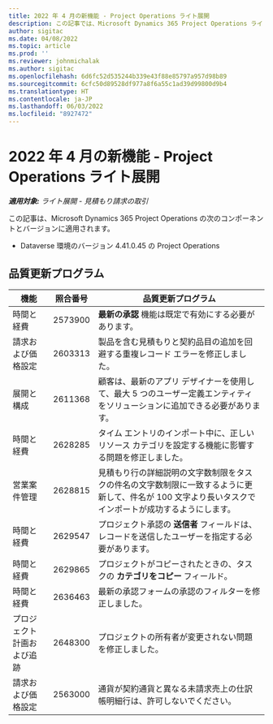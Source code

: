```yaml
---
title: 2022 年 4 月の新機能 - Project Operations ライト展開
description: この記事では、Microsoft Dynamics 365 Project Operations ライト展開の 2022 年 4 月リリースで利用可能な品質更新について説明します。
author: sigitac
ms.date: 04/08/2022
ms.topic: article
ms.prod: ''
ms.reviewer: johnmichalak
ms.author: sigitac
ms.openlocfilehash: 6d6fc52d535244b339e43f88e85797a957d98b89
ms.sourcegitcommit: 6cfc50d89528df977a8f6a55c1ad39d99800d9b4
ms.translationtype: HT
ms.contentlocale: ja-JP
ms.lasthandoff: 06/03/2022
ms.locfileid: "8927472"
---
```

# <a name="whats-new-april-2022---project-operations-lite-deployment"></a>2022 年 4 月の新機能 - Project Operations ライト展開

_**適用対象:** ライト展開 - 見積もり請求の取引_

この記事は、Microsoft Dynamics 365 Project Operations の次のコンポーネントとバージョンに適用されます。

- Dataverse 環境のバージョン 4.41.0.45 の Project Operations

## <a name="quality-updates"></a>品質更新プログラム

| 機能 | 照合番号 | 品質更新プログラム |
| --- | --- | --- |
| 時間と経費 | 2573900 | **最新の承認** 機能は既定で有効にする必要があります。 |
| 請求および価格設定 | 2603313 | 製品を含む見積もりと契約品目の追加を回避する重複レコード エラーを修正しました。 |
| 展開と構成 | 2611368 | 顧客は、最新のアプリ デザイナーを使用して、最大 5 つのユーザー定義エンティティをソリューションに追加できる必要があります。 |
| 時間と経費 | 2628285 | タイム エントリのインポート中に、正しいリソース カテゴリを設定する機能に影響する問題を修正しました。 |
| 営業案件管理| 2628815 | 見積もり行の詳細説明の文字数制限をタスクの件名の文字数制限に一致するように更新して、件名が 100 文字より長いタスクでインポートが成功するようにします。 |
| 時間と経費| 2629547 | プロジェクト承認の **送信者** フィールドは、レコードを送信したユーザーを指定する必要があります。 |
| 時間と経費| 2629865 | プロジェクトがコピーされたときの、タスクの **カテゴリをコピー** フィールド。 |
| 時間と経費| 2636463 | 最新の承認フォームの承認のフィルターを修正しました。 |
| プロジェクト計画および追跡 | 2648300 | プロジェクトの所有者が変更されない問題を修正しました。 |
| 請求および価格設定 | 2563000 | 通貨が契約通貨と異なる未請求売上の仕訳帳明細行は、許可しないでください。 |
